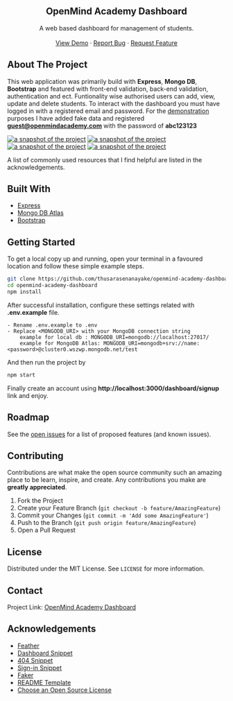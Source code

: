 <p align="center">
  <h2 align="center">OpenMind Academy Dashboard</h3>

  <p align="center">
    A web based dashboard for management of students.
    <br />
    <br />
    <a href="https://openmindacademy.herokuapp.com/">View Demo</a>
    ·
    <a href="https://github.com/thusarasenanayake/openmind-academy-dashboard/issues">Report Bug</a>
    ·
    <a href="https://github.com/thusarasenanayake/openmind-academy-dashboard/issues">Request Feature</a>
  </p>
</p>

## About The Project

This web application was primarily build with **Express**, **Mongo DB**, **Bootstrap** and featured with front-end validation, back-end validation, authentication and ect. Funtionality wise authorised users can add, view, update and delete students. To interact with the dashboard you must have logged in with a registered email and password. For the [demonstration](https://openmindacademy.herokuapp.com/ "see the demo") purposes I have added fake data and registered **guest@openmindacademy.com** with the password of **abc123123**
<br />


[![a snapshot of the project][product-screenshot]](https://openmindacademy.herokuapp.com/)
[![a snapshot of the project][product-screenshot2]](https://openmindacademy.herokuapp.com/)
[![a snapshot of the project][product-screenshot3]](https://openmindacademy.herokuapp.com/)
[![a snapshot of the project][product-screenshot4]](https://openmindacademy.herokuapp.com/)

A list of commonly used resources that I find helpful are listed in the acknowledgements.

## Built With

- [Express](https://expressjs.com/)
- [Mongo DB Atlas](https://www.mongodb.com/cloud/atlas)
- [Bootstrap](https://getbootstrap.com)


<!-- GETTING STARTED -->

## Getting Started

To get a local copy up and running, open your terminal in a favoured location and follow these simple example steps.

  ```sh
  git clone https://github.com/thusarasenanayake/openmind-academy-dashboard.git openmind-academy-dashboard
  cd openmind-academy-dashboard
  npm install 
  ```
After successful installation, configure these settings related with **.env.example** file.

```
- Rename .env.example to .env
- Replace <MONGODB_URI> with your MongoDB connection string
    example for local db : MONGODB_URI=mongodb://localhost:27017/
    example for MongoDB Atlas: MONGODB_URI=mongodb+srv://name:<password>@cluster0.wszwp.mongodb.net/test
```
And then run the project by
```sh
npm start
```
Finally create an account using **http://localhost:3000/dashboard/signup** link and enjoy.


## Roadmap

See the [open issues](https://github.com/thusarasenanayake/openmind-academy-dashboard/issues) for a list of proposed features (and known issues).

<!-- CONTRIBUTING -->

## Contributing

Contributions are what make the open source community such an amazing place to be learn, inspire, and create. Any contributions you make are **greatly appreciated**.

1. Fork the Project
2. Create your Feature Branch (`git checkout -b feature/AmazingFeature`)
3. Commit your Changes (`git commit -m 'Add some AmazingFeature'`)
4. Push to the Branch (`git push origin feature/AmazingFeature`)
5. Open a Pull Request

<!-- LICENSE -->

## License

Distributed under the MIT License. See `LICENSE` for more information.

<!-- CONTACT -->

## Contact

Project Link: [OpenMind Academy Dashboard](https://github.com/thusarasenanayake/openmind-academy-dashboard)

<!-- ACKNOWLEDGEMENTS -->

## Acknowledgements

- [Feather](https://feathericons.com/)
- [Dashboard Snippet](https://getbootstrap.com/docs/5.1/examples/dashboard/)
- [404 Snippet](https://codepen.io/uiswarup/pen/XWdXGGV)
- [Sign-in Snippet](https://getbootstrap.com/docs/5.1/examples/sign-in/)
- [Faker](https://www.npmjs.com/package/faker)
- [README Template](https://github.com/othneildrew/Best-README-Template)
- [Choose an Open Source License](https://choosealicense.com)

[product-screenshot]: /public/assets/img/SNAG-21082813112400.png
[product-screenshot2]: /public/assets/img/SNAG-21082813115200.png
[product-screenshot3]: /public/assets/img/SNAG-21082813153800.png
[product-screenshot4]: /public/assets/img/SNAG-21082813200100.png
